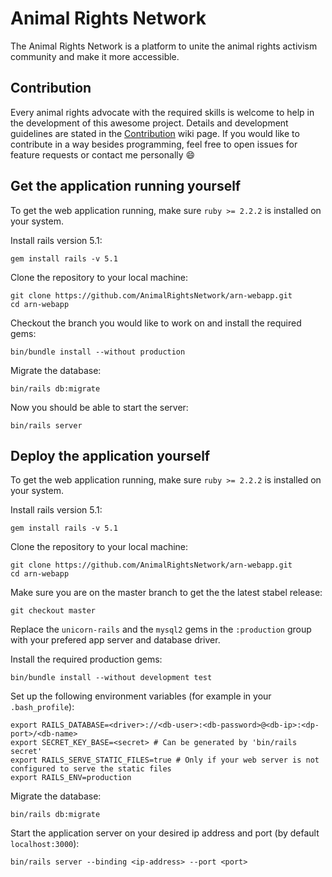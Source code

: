 # Animal Rights Network
The Animal Rights Network is a platform to unite the animal rights activism community and make it more accessible.

## Contribution
Every animal rights advocate with the required skills is welcome to help in the development of this awesome project. Details and development guidelines are stated in the [Contribution](/AnimalRightsNetwork/arn-webapp/wiki/Contribution) wiki page. If you would like to contribute in a way besides programming, feel free to open issues for feature requests or contact me personally :smile:

## Get the application running yourself
To get the web application running, make sure `ruby >= 2.2.2` is installed on your system.

Install rails version 5.1:
```
gem install rails -v 5.1
```

Clone the repository to your local machine:
```
git clone https://github.com/AnimalRightsNetwork/arn-webapp.git
cd arn-webapp
```

Checkout the branch you would like to work on and install the required gems:
```
bin/bundle install --without production
```

Migrate the database:
```
bin/rails db:migrate
```

Now you should be able to start the server:
```
bin/rails server
```

## Deploy the application yourself
To get the web application running, make sure `ruby >= 2.2.2` is installed on your system.

Install rails version 5.1:
```
gem install rails -v 5.1
```

Clone the repository to your local machine:
```
git clone https://github.com/AnimalRightsNetwork/arn-webapp.git
cd arn-webapp
```

Make sure you are on the master branch to get the the latest stabel release:
```
git checkout master
```

Replace the `unicorn-rails` and the `mysql2` gems in the `:production` group with your prefered app server and database driver.

Install the required production gems:
```
bin/bundle install --without development test
```

Set up the following environment variables (for example in your `.bash_profile`):
```
export RAILS_DATABASE=<driver>://<db-user>:<db-password>@<db-ip>:<dp-port>/<db-name>
export SECRET_KEY_BASE=<secret> # Can be generated by 'bin/rails secret'
export RAILS_SERVE_STATIC_FILES=true # Only if your web server is not configured to serve the static files
export RAILS_ENV=production
```

Migrate the database:
```
bin/rails db:migrate
```

Start the application server on your desired ip address and port (by default `localhost:3000`):
```
bin/rails server --binding <ip-address> --port <port>
```

